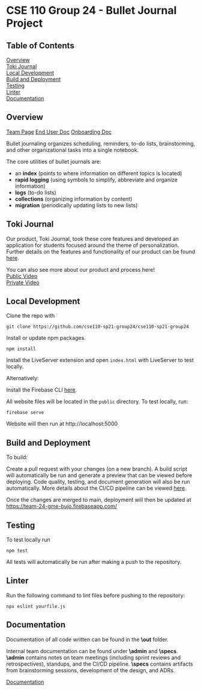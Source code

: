 # CSE 110 Group 24 - Bullet Journal Project

## Table of Contents

[Overview](#overview)  
[Toki Journal](#toki-journal)  
[Local Development](#local-development)  
[Build and Deployment](#build-and-deployment)  
[Testing](#testing)  
[Linter](#linter)   
[Documentation](#documentation)  

## Overview

[Team Page](./admin/team.md)
[End User Doc](./admin/end-user-doc.md)
[Onboarding Doc](./admin/onboarding.md)

Bullet journaling organizes scheduling, reminders, to-do lists, brainstorming, and other organizational tasks into a single notebook.

The core utilities of bullet journals are:
- an **index** (points to where information on different topics is located)
- **rapid logging** (using symbols to simplify, abbreviate and organize information)
- **logs** (to-do lists)
- **collections** (organizing information by content)
- **migration** (periodically updating lists to new lists)

## Toki Journal

Our product, Toki Journal, took these core features and developed an application for students focused around the theme of personalization. Further details on the features and functionality of our product can be found [here](./admin/end-user-doc.md).

You can also see more about our product and process here!  
[Public Video](https://youtu.be/2hDC1_sDXZk)  
[Private Video](https://youtu.be/zZewBgmfkIs)  

## Local Development

Clone the repo with

```
git clone https://github.com/cse110-sp21-group24/cse110-sp21-group24
```

Install or update npm packages.

```
npm install
```

Install the LiveServer extension and open `index.html` with LiveServer to test locally.

Alternatively:

Install the Firebase CLI [here](https://firebase.google.com/docs/cli#install_the_firebase_cli).

All website files will be located in the `public` directory. To test locally, run:

```
firebase serve
```

Website will then run at http://localhost:5000

## Build and Deployment

To build:

Create a pull request with your changes (on a new branch). A build script will automatically be run and generate a preview that can be viewed before deploying. Code quality, testing, and document generation will also be run automatically. More details about the CI/CD pipeline can be viewed [here](admin/cipipeline/updated-phase1.md).

Once the changes are merged to main, deployment will then be updated at https://team-24-gme-bujo.firebaseapp.com/

## Testing

To test locally run

```
npm test
```

All tests will automatically be run after making a push to the repository.

## Linter

Run the following command to lint files before pushing to the repository:

```
npx eslint yourfile.js
```

## Documentation

Documentation of all code written can be found in the **\out** folder.  

Internal team documentation can be found under **\admin** and **\specs**. **\admin** contains notes on team meetings (including sprint reviews and retrospectives), standups, and the CI/CD pipeline. **\specs** contains artifacts from brainstorming sessions, development of the design, and ADRs.

[Documentation](https://cse110-sp21-group24.github.io/cse110-sp21-group24/out/global.html)